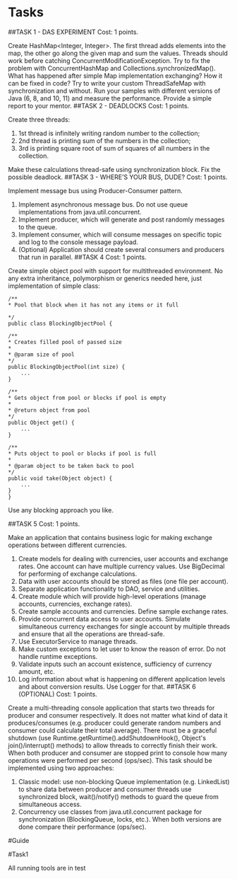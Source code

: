 # Tasks

##TASK 1 - DAS EXPERIMENT
Cost: 1 points.

Create HashMap<Integer, Integer>. The first thread adds elements into the map, the other go along the given map 
and sum the values. Threads should work before catching ConcurrentModificationException. 
Try to fix the problem with ConcurrentHashMap and Collections.synchronizedMap(). 
What has happened after simple Map implementation exchanging? How it can be fixed in code? 
Try to write your custom ThreadSafeMap with synchronization and without. 
Run your samples with different versions of Java (6, 8, and 10, 11) and measure the performance. 
Provide a simple report to your mentor.
##TASK 2 - DEADLOCKS
Cost: 1 points.

Create three threads:

1.	1st thread is infinitely writing random number to the collection;
2.	2nd thread is printing sum of the numbers in the collection;
3.	3rd is printing square root of sum of squares of all numbers in the collection.

Make these calculations thread-safe using synchronization block. Fix the possible deadlock.
##TASK 3 - WHERE’S YOUR BUS, DUDE?
Cost: 1 points.

Implement message bus using Producer-Consumer pattern.
1.	Implement asynchronous message bus. Do not use queue implementations from java.util.concurrent.
2.	Implement producer, which will generate and post randomly messages to the queue.
3.	Implement consumer, which will consume messages on specific topic and log to the console message payload.
4.	(Optional) Application should create several consumers and producers that run in parallel.
##TASK 4
Cost: 1 points.

Create simple object pool with support for multithreaded environment. No any extra inheritance, 
polymorphism or generics needed here, just implementation of simple class:

    /**
    * Pool that block when it has not any items or it full

    */
    public class BlockingObjectPool {

    /**
    * Creates filled pool of passed size
    *
    * @param size of pool
    */
    public BlockingObjectPool(int size) {
        ...
    }

    /**
    * Gets object from pool or blocks if pool is empty
    *
    * @return object from pool
    */
    public Object get() {
        ...
    }

    /**
    * Puts object to pool or blocks if pool is full
    *
    * @param object to be taken back to pool
    */
    public void take(Object object) {
        ...
    }
    }


Use any blocking approach you like.

##TASK 5
Cost: 1 points.

Make an application that contains business logic for making exchange operations between different currencies.
1.	Create models for dealing with currencies, user accounts and exchange rates. One account can have multiple 
currency values. Use BigDecimal for performing of exchange calculations.
2.	Data with user accounts should be stored as files (one file per account).
3.	Separate application functionality to DAO, service and utilities.
4.	Create module which will provide high-level operations (manage accounts, currencies, exchange rates).
5.	Create sample accounts and currencies. Define sample exchange rates.
6.	Provide concurrent data access to user accounts. Simulate simultaneous currency exchanges for single account 
by multiple threads and ensure that all the operations are thread-safe.
7.	Use ExecutorService to manage threads.
8.	Make custom exceptions to let user to know the reason of error. Do not handle runtime exceptions.
9.	Validate inputs such an account existence, sufficiency of currency amount, etc.
10.	Log information about what is happening on different application levels and about conversion results. 
Use Logger for that.
##TASK 6 (OPTIONAL)
Cost: 1 points.

Create a multi-threading console application that starts two threads for producer and consumer respectively. 
It does not matter what kind of data it produces/consumes (e.g. producer could generate random numbers and 
consumer could calculate their total average). There must be a graceful shutdown 
(use Runtime.getRuntime().addShutdownHook(), Object's join()/interrupt() methods) to allow threads 
to correctly finish their work. When both producer and consumer are stopped print to console how many 
operations were performed per second (ops/sec).
This task should be implemented using two approaches:
1.	Classic model: use non-blocking Queue implementation (e.g. LinkedList) to share data between producer and 
consumer threads use synchronized block, wait()/notify() methods to guard the queue from simultaneous access.
2.	Concurrency use classes from java.util.concurrent package for synchronization (BlockingQueue, locks, etc.).
When both versions are done compare their performance (ops/sec).

#Guide

#Task1

All running tools are in test


